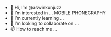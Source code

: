 - 👋 Hi, I’m @aswinkunjuzz
- 👀 I’m interested in ... MOBILE PHONEGRAPHY 
- 🌱 I’m currently learning ...
- 💞️ I’m looking to collaborate on ...
- 📫 How to reach me ...

<!---
aswinkunjuzz/aswinkunjuzz is a ✨ special ✨ repository because its `README.md` (this file) appears on your GitHub profile.
You can click the Preview link to take a look at your changes.
--->
